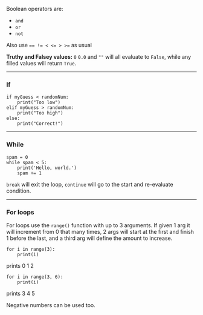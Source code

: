 Boolean operators are:

- `and`
- `or`
- `not`

Also use `== != < <= > >=` as usual

**Truthy and Falsey values:** `0` `0.0` and `""` will all evaluate to `False`, while any filled values will return `True`.

---

### If

```
if myGuess < randomNum:
    print("Too low")
elif myGuess > randomNum:
    print("Too high")
else:
    print("Correct!")
```

---

### While

```
spam = 0
while spam < 5:
    print('Hello, world.')
    spam += 1
```

`break` will exit the loop, `continue` will go to the start and re-evaluate condition.

---

### For loops

For loops use the `range()` function with up to 3 arguments.  If given 1 arg it will increment from 0 that many times, 2 args will start at the first and finish 1 before the last, and a third arg will define the amount to increase.

```
for i in range(3):
    print(i)
```
prints 0 1 2
```
for i in range(3, 6):
    print(i)
```
prints 3 4 5

Negative numbers can be used too.
